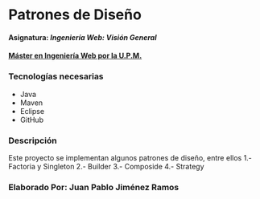 # Patrones de Diseño
#### Asignatura: *Ingeniería Web: Visión General*
#### [Máster en Ingeniería Web por la U.P.M.](http://miw.etsisi.upm.es)

### Tecnologías necesarias
* Java
* Maven
* Eclipse
* GitHub

### Descripción
Este proyecto se  implementan algunos patrones de diseño, entre ellos
1.- Factoria y Singleton
2.- Builder
3.- Composide
4.- Strategy


### Elaborado Por: Juan Pablo Jiménez Ramos
